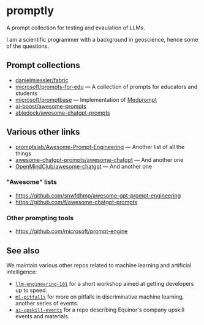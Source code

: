# promptly

A prompt collection for testing and evaulation of LLMs.

I am a scientific programmer with a background in geoscience, hence some of the questions.


## Prompt collections

- [danielmiessler/fabric](https://github.com/danielmiessler/fabric)
- [microsoft/prompts-for-edu](https://github.com/microsoft/prompts-for-edu) &mdash; A collection of prompts for educators and students
- [microsoft/promptbase](https://github.com/microsoft/promptbase) &mdash; Implementation of [Medprompt](https://arxiv.org/abs/2311.16452)
- [ai-boost/awesome-prompts](https://github.com/ai-boost/awesome-prompts)
- [abledock/awesome-chatgpt-prompts](https://github.com/abledock/awesome-chatgpt-prompts)


## Various other links

- [promptslab/Awesome-Prompt-Engineering](https://github.com/promptslab/Awesome-Prompt-Engineering) &mdash; Another list of all the things
- [awesome-chatgpt-prompts/awesome-chatgpt](https://github.com/humanloop/awesome-chatgpt) &mdash; And another one
- [OpenMindClub/awesome-chatgpt](https://github.com/OpenMindClub/awesome-chatgpt) &mdash; And another one

### "Awesome" lists

- https://github.com/snwfdhmp/awesome-gpt-prompt-engineering
- https://github.com/f/awesome-chatgpt-prompts

### Other prompting tools

- https://github.com/microsoft/prompt-engine


## See also 

We maintain various other repos related to machine learning and artificial intelligence:

- [`llm-engineering-101`](https://github.com/equinor/llm-engineering-101) for a short workshop aimed at getting developers up to speed.
- [`ml-pitfalls`](https://github.com/equinor/ml-pitfalls) for more on pitfalls in discriminative machine learning, another series of events.
- [`ai-upskill-events`](https://github.com/equinor/ai-upskill-events) for a repo describing Equinor's company upskill events and materials.
